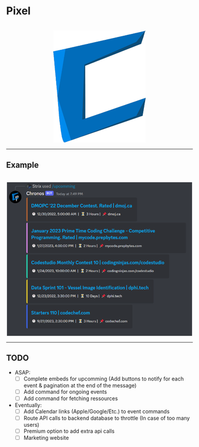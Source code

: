 # Pixel

<br>
<div align="center">
    <img style="width: 250px" src="./assets/logo.png">
</div>

<hr>

## Example 

<div align="center">
<br>
<img style="width: 500px;" src="./assets/example.png">
</div>

<hr>

## TODO

- ASAP: 
    - [ ] Complete embeds for upcomming (Add buttons to notify for each event & pagination at the end of the message)
    - [ ] Add command for ongoing events
    - [ ] Add command for fetching ressources
- Eventually:
    - [ ] Add Calendar links (Apple/Google/Etc.) to event commands
    - [ ] Route API calls to backend database to throttle (In case of too many users)
    - [ ] Premium option to add extra api calls
    - [ ] Marketing website
